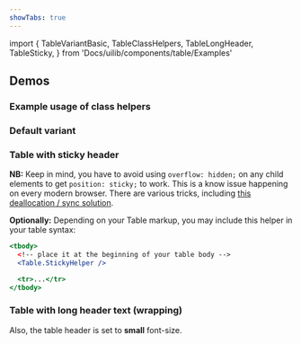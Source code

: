 ```yaml
---
showTabs: true
---
```


import {
TableVariantBasic,
TableClassHelpers,
TableLongHeader,
TableSticky,
} from 'Docs/uilib/components/table/Examples'

## Demos

### Example usage of class helpers

<TableClassHelpers />

### Default variant

<TableVariantBasic />

### Table with sticky header

**NB:** Keep in mind, you have to avoid using `overflow: hidden;` on any child elements to get `position: sticky;` to work. This is a know issue happening on every modern browser. There are various tricks, including [this deallocation / sync solution](https://uxdesign.cc/position-stuck-96c9f55d9526).

**Optionally:** Depending on your Table markup, you may include this helper in your table syntax:

```jsx
<tbody>
  <!-- place it at the beginning of your table body -->
  <Table.StickyHelper />

  <tr>...</tr>
</tbody>
```

<TableSticky />

### Table with long header text (wrapping)

Also, the table header is set to **small** font-size.

<TableLongHeader />

